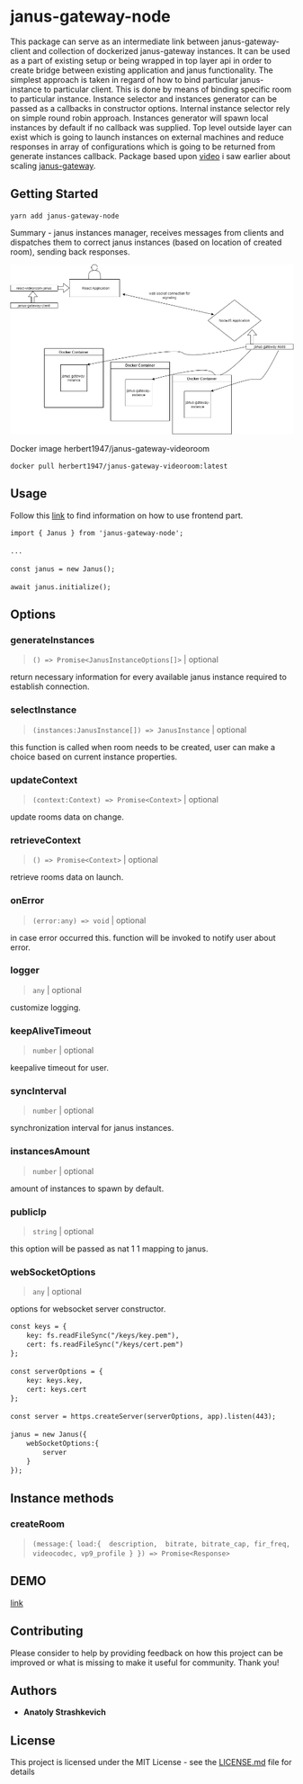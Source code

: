 # janus-gateway-node
This package can serve as an intermediate link between janus-gateway-client and collection of dockerized janus-gateway instances.
It can be used as a part of existing setup or being wrapped in top layer api in order to create bridge
between existing application and janus functionality. The simplest approach is taken in regard of how to bind
particular janus-instance to particular client. This is done by means of binding specific room to particular instance.
Instance selector and instances generator can be passed as a callbacks in constructor options. Internal instance selector
rely on simple round robin approach. Instances generator will spawn local instances by default if no callback was supplied.
Top level outside layer can exist which is going to launch instances on external machines and reduce responses in array of configurations
which is going to be returned from generate instances callback. Package based upon [video](https://www.youtube.com/watch?v=zxRwELmyWU0&t=1s) i saw earlier about scaling [janus-gateway](https://github.com/meetecho/janus-gateway).
## Getting Started  
```
yarn add janus-gateway-node 
```  
Summary - janus instances manager, receives messages from clients and dispatches them to correct janus instances (based on location of created room), sending back responses.  

![alt text](https://github.com/IG-88-2/janus-gateway-node/blob/master/xxx.png?raw=true)

Docker image herbert1947/janus-gateway-videoroom
```
docker pull herbert1947/janus-gateway-videoroom:latest 
```
## Usage

Follow this [link](https://github.com/IG-88-2/react-videoroom-janus) to find information on how to use frontend part.  

```
import { Janus } from 'janus-gateway-node';

...

const janus = new Janus();

await janus.initialize();

```
## Options 

### generateInstances

> `() => Promise<JanusInstanceOptions[]>` | optional

return necessary information for every available janus instance required
to establish connection.  

### selectInstance

> `(instances:JanusInstance[]) => JanusInstance` | optional

this function is called when room needs to be created, user can make a choice based on current 
instance properties.  

### updateContext

> `(context:Context) => Promise<Context>` | optional

update rooms data on change.

### retrieveContext

> `() => Promise<Context>` | optional

retrieve rooms data on launch.

### onError

> `(error:any) => void` | optional

in case error occurred this. function will be invoked to notify user about error.  

### logger

> `any` | optional

customize logging.

### keepAliveTimeout

> `number` | optional

keepalive timeout for user.

### syncInterval

> `number` | optional

synchronization interval for janus instances.

### instancesAmount

> `number` | optional

amount of instances to spawn by default.

### publicIp

> `string` | optional

this option will be passed as nat 1 1 mapping to janus.

### webSocketOptions

> `any` | optional

options for websocket server constructor.

```
const keys = { 
    key: fs.readFileSync("/keys/key.pem"),
    cert: fs.readFileSync("/keys/cert.pem")
};

const serverOptions = { 
    key: keys.key, 
    cert: keys.cert 
};

const server = https.createServer(serverOptions, app).listen(443); 

janus = new Janus({
    webSocketOptions:{
        server
    }
});
```

## Instance methods  

### createRoom

> `(message:{
    load:{ 
        description, 
        bitrate,
        bitrate_cap,
        fir_freq,
        videocodec,
        vp9_profile
    }
}) => Promise<Response>`



## DEMO

[link](https://kreiadesign.com/)

## Contributing
Please consider to help by providing feedback on how this project can be 
improved or what is missing to make it useful for community. Thank you!
## Authors

* **Anatoly Strashkevich**

## License

This project is licensed under the MIT License - see the [LICENSE.md](LICENSE.md) file for details
